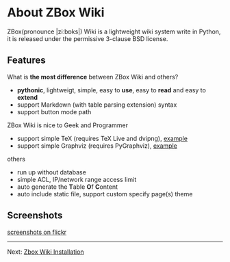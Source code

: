 # About ZBox Wiki

ZBox(pronounce |ziːbɒks|) Wiki is a lightweight wiki system write in Python,  
it is released under the permissive 3-clause BSD license.

## Features

What is **the most difference** between ZBox Wiki and others?

 * **pythonic**, lightweigt, simple, easy to **use**, easy to **read** and easy to **extend**
 * support Markdown (with table parsing extension) syntax
 * support button mode path

ZBox Wiki is nice to Geek and Programmer

 * support simple TeX (requires TeX Live and dvipng), [example](example-tex)
 * support simple Graphviz (requires PyGraphviz), [example](example-graphviz)

others

 * run up without database
 * simple ACL, IP/network range access limit
 * auto generate the **T**able **O**f **C**ontent
 * auto include static file, support custom specify page(s) theme


## Screenshots

[screenshots on flickr](http://www.flickr.com/photos/71317153@N06/6445429383/in/set-72157628256603985/)


----

Next: [Zbox Wiki Installation](zbox-wiki-installation)